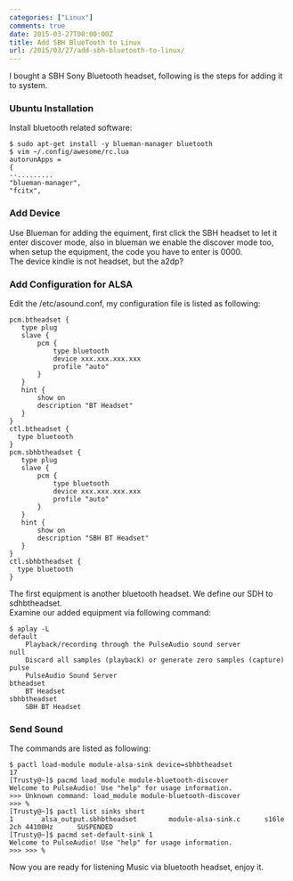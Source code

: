 ```yaml
---
categories: ["Linux"]
comments: true
date: 2015-03-27T00:00:00Z
title: Add SBH BlueTooth to Linux
url: /2015/03/27/add-sbh-bluetooth-to-linux/
---
```


I bought a SBH Sony Bluetooth headset, following is the steps for adding it to system.      
### Ubuntu Installation
Install bluetooth related software:    

```
$ sudo apt-get install -y blueman-manager bluetooth
$ vim ~/.config/awesome/rc.lua
autorunApps =
{
--.........
"blueman-manager",
"fcitx",
```

### Add Device
Use Blueman for adding the equiment, first click the SBH headset to let it enter discover mode, also in blueman we enable the discover mode too, when setup the equipment, the code you have to enter is 0000.    
The device kindle is not headset, but the a2dp?     
### Add Configuration for ALSA
Edit the /etc/asound.conf, my configuration file is listed as following:     

```
pcm.btheadset {
   type plug
   slave {
       pcm {
           type bluetooth
           device xxx.xxx.xxx.xxx
           profile "auto"
       }   
   }   
   hint {
       show on
       description "BT Headset"
   }   
}
ctl.btheadset {
  type bluetooth
}  
pcm.sbhbtheadset {
   type plug
   slave {
       pcm {
           type bluetooth
           device xxx.xxx.xxx.xxx
           profile "auto"
       }   
   }   
   hint {
       show on
       description "SBH BT Headset"
   }   
}
ctl.sbhbtheadset {
  type bluetooth
}  

```
The first equipment is another bluetooth headset. We define our SDH to sdhbtheadset.    
Examine our added equipment via following command:    

```
$ aplay -L
default
    Playback/recording through the PulseAudio sound server
null
    Discard all samples (playback) or generate zero samples (capture)
pulse
    PulseAudio Sound Server
btheadset
    BT Headset
sbhbtheadset
    SBH BT Headset

```
### Send Sound
The commands are listed as following:    

```
$ pactl load-module module-alsa-sink device=sbhbtheadset
17
[Trusty@~]$ pacmd load_module module-bluetooth-discover
Welcome to PulseAudio! Use "help" for usage information.
>>> Unknown command: load_module module-bluetooth-discover
>>> %                                                             
[Trusty@~]$ pactl list sinks short
1       alsa_output.sbhbtheadset        module-alsa-sink.c      s16le 2ch 44100Hz      SUSPENDED
[Trusty@~]$ pacmd set-default-sink 1
Welcome to PulseAudio! Use "help" for usage information.
>>> >>> %                  

```
Now you are ready for listening Music via bluetooth headset, enjoy it.   
